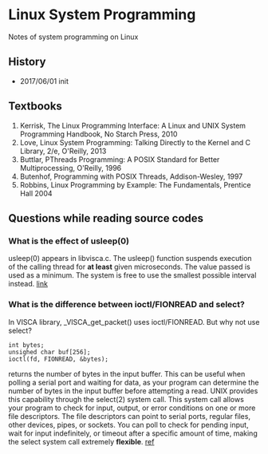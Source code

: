 # Linux System Programming
Notes of system programming on Linux

## History
* 2017/06/01 init

## Textbooks
1. Kerrisk, The Linux Programming Interface: A Linux and UNIX System Programming Handbook, No Starch Press, 2010
1. Love, Linux System Programming: Talking Directly to the Kernel and C Library, 2/e, O'Reilly, 2013
1. Buttlar, PThreads Programming: A POSIX Standard for Better Multiprocessing, O'Reilly, 1996
1. Butenhof, Programming with POSIX Threads, Addison-Wesley, 1997
1. Robbins, Linux Programming by Example: The Fundamentals, Prentice Hall 2004

## Questions while reading source codes

### What is the effect of usleep(0)

  usleep(0) appears in libvisca.c. The usleep() function suspends execution of the calling thread for __at least__ given microseconds. The value passed is used as a minimum. The system is free to use the smallest possible interval instead. [link](https://stackoverflow.com/questions/12823598/effect-of-usleep0-in-c-on-linux)

### What is the difference between ioctl/FIONREAD and select?

  In VISCA library, \_VISCA\_get\_packet() uses ioctl/FIONREAD. But why not use select? 
```
int bytes;
unsighed char buf[256];
ioctl(fd, FIONREAD, &bytes);
```
returns the number of bytes in the input buffer. This can be useful when polling a serial port and waiting for data, as your program can determine the number of bytes in the input buffer before attempting a read. UNIX provides this capability through the select(2) system call. This system call allows your program to check for input, output, or error conditions on one or more file descriptors. The file descriptors can point to serial ports, regular files, other devices, pipes, or sockets. You can poll to check for pending input, wait for input indefinitely, or timeout after a specific amount of time, making the select system call extremely __flexible__. [ref](https://www.cmrr.umn.edu/~strupp/serial.html)




